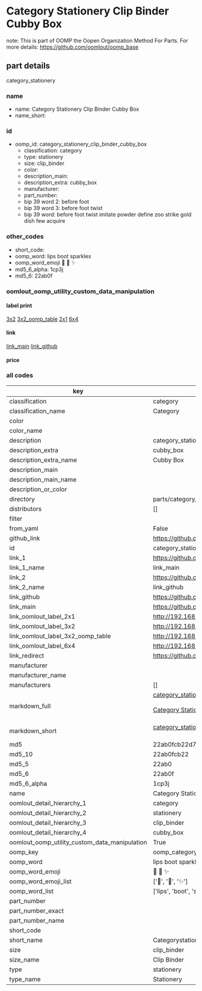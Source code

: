 # Category Stationery Clip Binder Cubby Box  

note: This is part of OOMP the Oopen Organization Method For Parts. For more details: https://github.com/oomlout/oomp_base

##  part details
  



category_stationery



### name
* name: Category Stationery Clip Binder Cubby Box
* name_short: 
### id
* oomp_id: category_stationery_clip_binder_cubby_box
  * classification: category
  * type: stationery
  * size: clip_binder
  * color: 
  * description_main: 
  * description_extra: cubby_box
  * manufacturer: 
  * part_number: 
  * bip 39 word 2: before foot
  * bip 39 word 3: before foot twist
  * bip 39 word: before foot twist imitate powder define zoo strike gold dish few acquire

### other_codes
* short_code: 
* oomp_word: lips boot sparkles
* oomp_word_emoji :lips: :boot: :sparkles:
* md5_6_alpha: 1cp3j
* md5_6: 22ab0f






### oomlout_oomp_utility_custom_data_manipulation
#### label print
[3x2](http://192.168.1.245:1112/?label=oomp%201cp3j)
[3x2_oomp_table](http://192.168.1.108:1112/?label=oomp%201cp3j)
[2x1](http://192.168.1.242:1112/?label=oomp%201cp3j)
[6x4](http://192.168.1.55:1112/?label=oomp%201cp3j)    

#### link

[link_main](https://github.com/oomlout/oomlout_oomp_version_1_messy/tree/main/parts/category_stationery_clip_binder_cubby_box) [link_github](https://github.com/oomlout/oomlout_oomp_version_1_messy/tree/main/parts/category_stationery_clip_binder_cubby_box)                             

#### price







### all codes 
| key | value |  
| --- | --- |  
| classification | category |  
| classification_name | Category |  
| color |  |  
| color_name |  |  
| description | category_stationery |  
| description_extra | cubby_box |  
| description_extra_name | Cubby Box |  
| description_main |  |  
| description_main_name |  |  
| description_or_color |   |  
| directory | parts/category_stationery_clip_binder_cubby_box |  
| distributors | [] |  
| filter |  |  
| from_yaml | False |  
| github_link | https://github.com/oomlout/oomlout_oomp_part_src/tree/main/parts/category_stationery_clip_binder_cubby_box |  
| id | category_stationery_clip_binder_cubby_box |  
| link_1 | https://github.com/oomlout/oomlout_oomp_version_1_messy/tree/main/parts/category_stationery_clip_binder_cubby_box |  
| link_1_name | link_main |  
| link_2 | https://github.com/oomlout/oomlout_oomp_version_1_messy/tree/main/parts/category_stationery_clip_binder_cubby_box |  
| link_2_name | link_github |  
| link_github | https://github.com/oomlout/oomlout_oomp_version_1_messy/tree/main/parts/category_stationery_clip_binder_cubby_box |  
| link_main | https://github.com/oomlout/oomlout_oomp_version_1_messy/tree/main/parts/category_stationery_clip_binder_cubby_box |  
| link_oomlout_label_2x1 | http://192.168.1.242:1112/?label=oomp%201cp3j |  
| link_oomlout_label_3x2 | http://192.168.1.245:1112/?label=oomp%201cp3j |  
| link_oomlout_label_3x2_oomp_table | http://192.168.1.108:1112/?label=oomp%201cp3j |  
| link_oomlout_label_6x4 | http://192.168.1.55:1112/?label=oomp%201cp3j |  
| link_redirect | https://github.com/oomlout/oomlout_oomp_version_1_messy/tree/main/parts/category_stationery_clip_binder_cubby_box |  
| manufacturer |  |  
| manufacturer_name |  |  
| manufacturers | [] |  
| markdown_full | [category_stationery_clip_binder_cubby_box](none)<br>[](none)<br>[Category Stationery Clip Binder Cubby Box](none)<br><br> |  
| markdown_short | [category_stationery_clip_binder_cubby_box](none)<br><br> |  
| md5 | 22ab0fcb22d71ffce6549717d716b8a1 |  
| md5_10 | 22ab0fcb22 |  
| md5_5 | 22ab0 |  
| md5_6 | 22ab0f |  
| md5_6_alpha | 1cp3j |  
| name | Category Stationery Clip Binder Cubby Box |  
| oomlout_detail_hierarchy_1 | category |  
| oomlout_detail_hierarchy_2 | stationery |  
| oomlout_detail_hierarchy_3 | clip_binder |  
| oomlout_detail_hierarchy_4 | cubby_box |  
| oomlout_oomp_utility_custom_data_manipulation | True |  
| oomp_key | oomp_category_stationery_clip_binder_cubby_box |  
| oomp_word | lips boot sparkles |  
| oomp_word_emoji | :lips: :boot: :sparkles: |  
| oomp_word_emoji_list | [':lips:', ':boot:', ':sparkles:'] |  
| oomp_word_list | ['lips', 'boot', 'sparkles'] |  
| part_number |  |  
| part_number_exact |  |  
| part_number_name |  |  
| short_code |  |  
| short_name | Categorystationery |  
| size | clip_binder |  
| size_name | Clip Binder |  
| type | stationery |  
| type_name | Stationery |  
